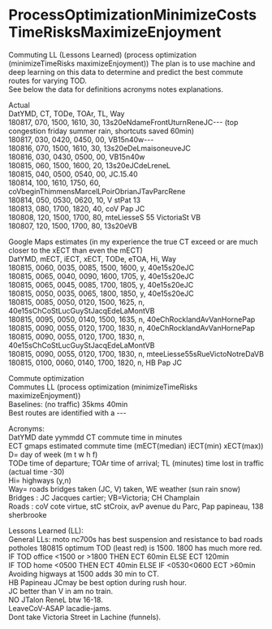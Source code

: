 # ProcessOptimizationMinimizeCostsTimeRisksMaximizeEnjoyment
Commuting LL (Lessons Learned) (process optimization (minimizeTimeRisks maximizeEnjoyment))
The plan is to use machine and deep learning on this data to determine and predict the best commute routes for varying TOD.   
See below the data for definitions acronyms notes explanations.  

Actual  
DatYMD, CT, TODe, TOAr, TL, Way  
180817, 070, 1500, 1610, 30, 13s20eNdameFrontUturnReneJC--- (top congestion friday summer rain, shortcuts saved 60min)  
180817, 030, 0420, 0450, 00, VB15n40w---  
180816, 070, 1500, 1610, 30, 13s20eDeLmaisoneuveJC  
180816, 030, 0430, 0500, 00, VB15n40w  
180815, 060, 1500, 1600, 20, 13s20eJCdeLreneL  
180815, 040, 0500, 0540, 00, JC.15.40  
180814, 100, 1610, 1750, 60, coVbeginThimmensMarcelLPoirObrianJTavParcRene  
180814, 050, 0530, 0620, 10, V stPat 13  
180813, 080, 1700, 1820, 40, coV Pap JC  
180808, 120, 1500, 1700, 80, mteLiesseS 55 VictoriaSt VB  
180807, 120, 1500, 1700, 80, 13s20eVB  

Google Maps estimates (in my experience the true CT exceed or are much closer to the xECT than even the mECT)  
DatYMD, mECT, iECT, xECT, TODe, eTOA, Hi, Way  
180815, 0060, 0035, 0085, 1500, 1600, y, 40e15s20eJC  
180815, 0065, 0040, 0090, 1600, 1705, y, 40e15s20eJC  
180815, 0065, 0045, 0085, 1700, 1805, y, 40e15s20eJC  
180815, 0050, 0035, 0065, 1800, 1850, y, 40e15s20eJC  
180815, 0085, 0050, 0120, 1500, 1625, n, 40e15sChCoStLucGuyStJacqEdeLaMontVB  
180815, 0095, 0050, 0140, 1500, 1635, n, 40eChRocklandAvVanHornePap  
180815, 0090, 0055, 0120, 1700, 1830, n, 40eChRocklandAvVanHornePap  
180815, 0090, 0055, 0120, 1700, 1830, n, 40e15sChCoStLucGuyStJacqEdeLaMontVB  
180815, 0090, 0055, 0120, 1700, 1830, n, mteeLiesse55sRueVictoNotreDaVB  
180815, 0100, 0060, 0140, 1700, 1820, n, HB Pap JC  

Commute optimization  
Commutes LL (process optimization (minimizeTimeRisks maximizeEnjoyment))  
Baselines: (no traffic) 35kms 40min  
Best routes are identified with a ---

Acronyms:  
DatYMD date yymmdd
CT commute time in minutes  
ECT gmaps estimated commute time (mECT(median)  iECT(min) xECT(max))   
D= day of week (m t w h f)  
TODe time of departure; TOAr time of arrival; TL (minutes) time lost in traffic (actual time -30)  
Hi= highways (y,n)  
Way= roads bridges taken (JC, V) taken, WE weather (sun rain snow)  
Bridges : JC Jacques cartier; VB=Victoria; CH Champlain  
Roads : coV cote virtue, stC stCroix, avP avenue du Parc, Pap papineau, 138 sherbrooke  

Lessons Learned (LL):  
General LLs: moto nc700s has best suspension and resistance to bad roads potholes 
180815 optimum TOD (least red) is 1500. 1800 has much more red.  
IF TOD office <1500 or >1800 THEN ECT 60min ELSE ECT 120min  
IF TOD home <0500 THEN ECT 40min ELSE IF <0530<0600 ECT >60min  
Avoiding higways at 1500 adds 30 min to CT.  
HB Papineau JCmay be best option during rush hour.   
JC better than V in am no train.  
NO JTalon ReneL btw 16-18.  
LeaveCoV-ASAP lacadie-jams.  
Dont take Victoria Street in Lachine (funnels).    
